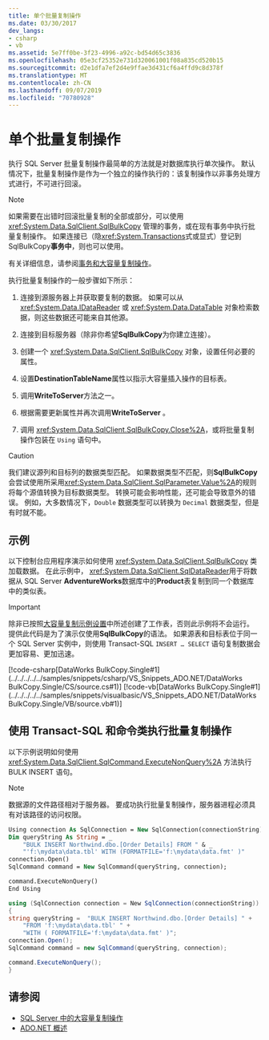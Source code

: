 ```yaml
---
title: 单个批量复制操作
ms.date: 03/30/2017
dev_langs:
- csharp
- vb
ms.assetid: 5e7ff0be-3f23-4996-a92c-bd54d65c3836
ms.openlocfilehash: 05e3cf25352e731d320061001f08a835cd520b15
ms.sourcegitcommit: d2e1dfa7ef2d4e9ffae3d431cf6a4ffd9c8d378f
ms.translationtype: MT
ms.contentlocale: zh-CN
ms.lasthandoff: 09/07/2019
ms.locfileid: "70780928"
---
```

# <a name="single-bulk-copy-operations"></a>单个批量复制操作

执行 SQL Server 批量复制操作最简单的方法就是对数据库执行单次操作。 默认情况下，批量复制操作是作为一个独立的操作执行的：该复制操作以非事务处理方式进行，不可进行回滚。

> [!NOTE]
> 如果需要在出错时回滚批量复制的全部或部分，可以使用 <xref:System.Data.SqlClient.SqlBulkCopy> 管理的事务，或在现有事务中执行批量复制操作。 如果连接已（隐<xref:System.Transactions>式或显式）登记到 SqlBulkCopy**事务中**，则也可以使用。
>
> 有关详细信息，请参阅[事务和大容量复制操作](transaction-and-bulk-copy-operations.md)。

执行批量复制操作的一般步骤如下所示：

1. 连接到源服务器上并获取要复制的数据。 如果可以从 <xref:System.Data.IDataReader> 或 <xref:System.Data.DataTable> 对象检索数据，则这些数据还可能来自其他源。

2. 连接到目标服务器（除非你希望**SqlBulkCopy**为你建立连接）。

3. 创建一个 <xref:System.Data.SqlClient.SqlBulkCopy> 对象，设置任何必要的属性。

4. 设置**DestinationTableName**属性以指示大容量插入操作的目标表。

5. 调用**WriteToServer**方法之一。

6. 根据需要更新属性并再次调用**WriteToServer** 。

7. 调用 <xref:System.Data.SqlClient.SqlBulkCopy.Close%2A>，或将批量复制操作包装在 `Using` 语句中。

> [!CAUTION]
> 我们建议源列和目标列的数据类型匹配。 如果数据类型不匹配，则**SqlBulkCopy**会尝试使用所采用<xref:System.Data.SqlClient.SqlParameter.Value%2A>的规则将每个源值转换为目标数据类型。 转换可能会影响性能，还可能会导致意外的错误。 例如，大多数情况下，`Double` 数据类型可以转换为 `Decimal` 数据类型，但是有时就不能。

## <a name="example"></a>示例

以下控制台应用程序演示如何使用 <xref:System.Data.SqlClient.SqlBulkCopy> 类加载数据。 在此示例中， <xref:System.Data.SqlClient.SqlDataReader>用于将数据从 SQL Server **AdventureWorks**数据库中的**Product**表复制到同一个数据库中的类似表。

> [!IMPORTANT]
> 除非已按照[大容量复制示例设置](bulk-copy-example-setup.md)中所述创建了工作表，否则此示例将不会运行。 提供此代码是为了演示仅使用**SqlBulkCopy**的语法。 如果源表和目标表位于同一个 SQL Server 实例中，则使用 Transact-SQL `INSERT … SELECT` 语句复制数据会更加容易、更加迅速。

[!code-csharp[DataWorks BulkCopy.Single#1](../../../../../samples/snippets/csharp/VS_Snippets_ADO.NET/DataWorks BulkCopy.Single/CS/source.cs#1)]
[!code-vb[DataWorks BulkCopy.Single#1](../../../../../samples/snippets/visualbasic/VS_Snippets_ADO.NET/DataWorks BulkCopy.Single/VB/source.vb#1)]

## <a name="performing-a-bulk-copy-operation-using-transact-sql-and-the-command-class"></a>使用 Transact-SQL 和命令类执行批量复制操作

以下示例说明如何使用 <xref:System.Data.SqlClient.SqlCommand.ExecuteNonQuery%2A> 方法执行 BULK INSERT 语句。

> [!NOTE]
> 数据源的文件路径相对于服务器。 要成功执行批量复制操作，服务器进程必须具有对该路径的访问权限。

```vb
Using connection As SqlConnection = New SqlConnection(connectionString)
Dim queryString As String = _
    "BULK INSERT Northwind.dbo.[Order Details] FROM " & _
    "'f:\mydata\data.tbl' WITH (FORMATFILE='f:\mydata\data.fmt' )"
connection.Open()
SqlCommand command = New SqlCommand(queryString, connection);

command.ExecuteNonQuery()
End Using
```

```csharp
using (SqlConnection connection = New SqlConnection(connectionString))
{
string queryString =  "BULK INSERT Northwind.dbo.[Order Details] " +
    "FROM 'f:\mydata\data.tbl' " +
    "WITH ( FORMATFILE='f:\mydata\data.fmt' )";
connection.Open();
SqlCommand command = new SqlCommand(queryString, connection);

command.ExecuteNonQuery();
}
```

## <a name="see-also"></a>请参阅

- [SQL Server 中的大容量复制操作](bulk-copy-operations-in-sql-server.md)
- [ADO.NET 概述](../ado-net-overview.md)
